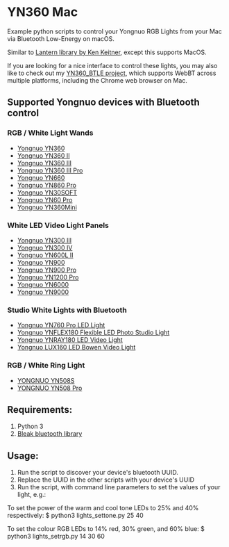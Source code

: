 # YN360 Mac
Example python scripts to control your Yongnuo RGB Lights from your Mac via Bluetooth Low-Energy on macOS.

Similar to [Lantern library by Ken Keitner](https://github.com/kenkeiter/lantern/blob/master/lantern/color.py), except this supports MacOS.

If you are looking for a nice interface to control these lights, you may also like to check out my [YN360_BTLE project](https://github.com/pinchies/YN360_webbtle), which supports WebBT across multiple platforms, including the Chrome web browser on Mac.

## Supported Yongnuo devices with Bluetooth control
### RGB / White Light Wands
- [Yongnuo YN360](https://amzn.to/3ECcUiD)
- [Yongnuo YN360 II](https://amzn.to/3MmzHRg)
- [Yongnuo YN360 III](https://amzn.to/3Tb4Pp5)
- [Yongnuo YN360 III Pro](https://amzn.to/3rNsFM6)
- [Yongnuo YN660](https://amzn.to/3rRs0Jm)
- [Yongnuo YN860 Pro](https://amzn.to/3CY5mFX)
- [Yongnuo YN30SOFT](https://amzn.to/3Mlf08t)
- [Yongnuo YN60 Pro](https://amzn.to/3fY5z2O)
- [Yongnuo YN360Mini](https://amzn.to/3CQQXLG)

### White LED Video Light Panels
- [Yongnuo YN300 III](https://amzn.to/3ywJsGU)
- [Yongnuo YN300 IV](https://amzn.to/3CY3IUN)
- [Yongnuo YN600L II](https://amzn.to/3yvt6yc)
- [Yongnuo YN900](https://amzn.to/3RQLJ6H)
- [Yongnuo YN900 Pro](https://amzn.to/3g0UbDi)
- [Yongnuo YN1200 Pro](https://amzn.to/3rPt4h7)
- [Yongnuo YN6000](https://amzn.to/3g11tqF)
- [Yongnuo YN9000](https://amzn.to/3rOxXqw)

### Studio White Lights with Bluetooth
- [Yongnuo YN760 Pro LED Light](https://amzn.to/3EDwOKl)
- [Yongnuo YNFLEX180 Flexible LED Photo Studio Light](https://amzn.to/3SR6e4s)
- [Yongnuo YNRAY180 LED Video Light](https://amzn.to/3CnquUw)
- [Yongnuo LUX160 LED Bowen Video Light](https://amzn.to/3EydvSj)

### RGB / White Ring Light 
- [YONGNUO YN508S](https://amzn.to/3EPiq1J)
- [YONGNUO YN508 Pro](https://amzn.to/3fNQ11i)

## Requirements: 
1. Python 3
2. [Bleak bluetooth library](https://pypi.org/project/bleak/)

## Usage:
1. Run the script to discover your device's bluetooth UUID.
2. Replace the UUID in the other scripts with your device's UUID
3. Run the script, with command line parameters to set the values of your light, e.g.:

To set the power of the warm and cool tone LEDs to 25% and 40% respectively:
$ python3 lights_settone.py 25 40 

To set the colour RGB LEDs to 14% red, 30% green, and 60% blue:
$ python3 lights_setrgb.py 14 30 60
